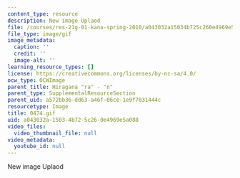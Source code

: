 ```yaml
---
content_type: resource
description: New image Uplaod
file: /courses/res-21g-01-kana-spring-2010/a043032a15034b725c260e4969e5a088_0474.gif
file_type: image/gif
image_metadata:
  caption: ''
  credit: ''
  image-alt: ''
learning_resource_types: []
license: https://creativecommons.org/licenses/by-nc-sa/4.0/
ocw_type: OCWImage
parent_title: Hiragana "ra" - "n"
parent_type: SupplementalResourceSection
parent_uid: a572bb36-dd63-a46f-06ce-1e9f7031444c
resourcetype: Image
title: 0474.gif
uid: a043032a-1503-4b72-5c26-0e4969e5a088
video_files:
  video_thumbnail_file: null
video_metadata:
  youtube_id: null
---
```

New image Uplaod
